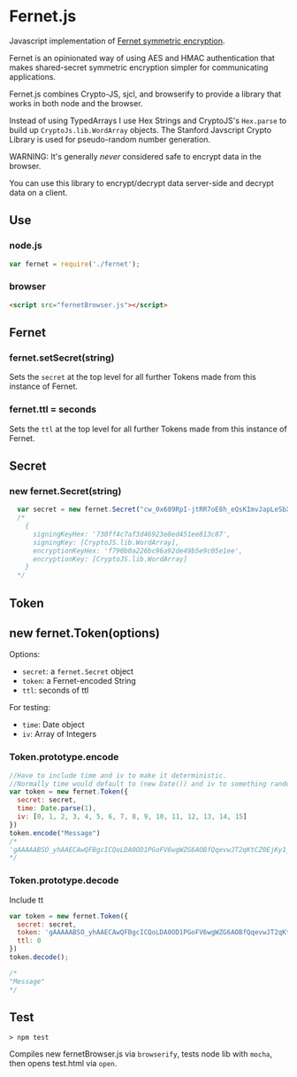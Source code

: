 # Fernet.js

Javascript implementation of <a href="https://github.com/kr/fernet-spec">Fernet symmetric encryption</a>.

Fernet is an opinionated way of using AES and HMAC authentication that makes
shared-secret symmetric encryption simpler for communicating applications.

Fernet.js combines Crypto-JS, sjcl, and browserify to provide a library that works
in both node and the browser.

Instead of using TypedArrays I use Hex Strings and CryptoJS's `Hex.parse`
to build up `CryptoJs.lib.WordArray` objects.  The Stanford Javscript Crypto
Library is used for pseudo-random number generation.

WARNING: It's generally *never* considered safe to encrypt data in the browser.

You can use this library to encrypt/decrypt data server-side and decrypt data on a client.

## Use

### node.js
```javascript
var fernet = require('./fernet');
```

### browser
```html
<script src="fernetBrowser.js"></script>
```


## Fernet

### fernet.setSecret(string)

Sets the `secret` at the top level for all further Tokens made
from this instance of Fernet.

### fernet.ttl = seconds

Sets the `ttl` at the top level for all further Tokens made
from this instance of Fernet.

## Secret

### new fernet.Secret(string)

```javascript
  var secret = new fernet.Secret("cw_0x689RpI-jtRR7oE8h_eQsKImvJapLeSbXpwF4e4=");
  /*
    {
      signingKeyHex: '730ff4c7af3d46923e8ed451ee813c87',
      signingKey: [CryptoJS.lib.WordArray],
      encryptionKeyHex: 'f790b0a226bc96a92de49b5e9c05e1ee',
      encryptionKey: [CryptoJS.lib.WordArray]
    }
  */
```

## Token

## new fernet.Token(options)

Options:

- `secret`: a `fernet.Secret` object
- `token`: a Fernet-encoded String
- `ttl`: seconds of ttl

For testing:

- `time`: Date object
- `iv`: Array of Integers

### Token.prototype.encode
```javascript
//Have to include time and iv to make it deterministic.
//Normally time would default to (new Date()) and iv to something random.
var token = new fernet.Token({
  secret: secret,
  time: Date.parse(1),
  iv: [0, 1, 2, 3, 4, 5, 6, 7, 8, 9, 10, 11, 12, 13, 14, 15]
})
token.encode("Message")
/*
'gAAAAABSO_yhAAECAwQFBgcICQoLDA0OD1PGoFV6wgWZG6AOBfQqevwJT2qKtCZ0EjKy1_TvyxTseR_3ebIF6Ph-xa2QT_tEvg=='
*/
```

### Token.prototype.decode
Include tt
```javascript
var token = new fernet.Token({
  secret: secret,
  token: 'gAAAAABSO_yhAAECAwQFBgcICQoLDA0OD1PGoFV6wgWZG6AOBfQqevwJT2qKtCZ0EjKy1_TvyxTseR_3ebIF6Ph-xa2QT_tEvg==',
  ttl: 0
})
token.decode();

/*
"Message"
*/
```

## Test

    > npm test

Compiles new fernetBrowser.js via `browserify`,
tests node lib with `mocha`, then opens test.html via `open`.
